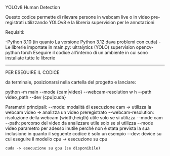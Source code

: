 YOLOv8 Human Detection

Questo codice permette di rilevare persone in webcam live o in video pre-registrati utilizzando YOLOv8 e la libreria supervision per le annotazioni

Requisiti:

-Python 3.10 (in quanto La versione Python 3.12 dava problemi con cuda)
-Le librerie importate in main.py:
    ultralytics (YOLO)
    supervision
    opencv-python
    torch
Eseguire il codice all'interno di un ambiente in cui sono installate tutte le librerie

-----------------------------------------
PER ESEGUIRE IL CODICE

da terminale, posizionarsi nella cartella del progetto e lanciare:

python -m main --mode {cam|video} --webcam-resolution w h --path video_path --dev {cpu|cuda}

Parametri principali:
--mode: modalità di esecuzione
    cam -> utilizza la webcam
    video -> analizza un video preregistrato
--webcam-resolution: risoluzione della webcam (width,heigth)
    utile solo se si utilizza --mode cam
--path: percorso del video da analizzare
    utile solo se si utilizza --mode video
    parametro per adesso inutile perché non è stata prevista la sua inclusione in quanto il seguente codice è solo un esempio
--dev: device su cui eseguire il modello
    cpu -> esecuzione su cpu

    cuda -> esecuzione su gpu (se disponibile)
